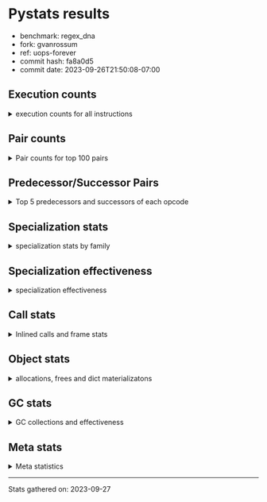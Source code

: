 
# Pystats results

- benchmark: regex_dna
- fork: gvanrossum
- ref: uops-forever
- commit hash: fa8a0d5
- commit date: 2023-09-26T21:50:08-07:00

## Execution counts

<details>
<summary> execution counts for all instructions </summary>

|Name | Count | Self | Cumulative | Miss ratio | 
|---|---:|---:|---:|---:|
| LOAD_FAST | 6,200 | 12.6% | 12.6% |  |
| LOAD_GLOBAL_MODULE | 4,540 | 9.2% | 21.8% |  |
| LOAD_FAST_LOAD_FAST | 4,500 | 9.2% | 31.0% |  |
| LOAD_GLOBAL_BUILTIN | 2,960 | 6.0% | 37.0% |  |
| RETURN_VALUE | 2,700 | 5.5% | 42.5% |  |
| RESUME_CHECK | 2,700 | 5.5% | 48.0% |  |
| POP_JUMP_IF_FALSE | 2,040 | 4.1% | 52.2% |  |
| CALL | 1,860 | 3.8% | 55.9% |  |
| PUSH_NULL | 1,560 | 3.2% | 59.1% |  |
| LOAD_ATTR_METHOD_NO_DICT | 1,460 | 3.0% | 62.1% |  |
| LOAD_ATTR_MODULE | 1,420 | 2.9% | 65.0% |  |
| STORE_FAST | 1,400 | 2.8% | 67.8% |  |
| NOP | 1,320 | 2.7% | 70.5% |  |
| CALL_PY_EXACT_ARGS | 1,320 | 2.7% | 73.2% |  |
| BUILD_TUPLE | 1,320 | 2.7% | 75.9% |  |
| TO_BOOL_BOOL | 1,260 | 2.6% | 78.4% |  |
| CALL_TYPE_1 | 1,260 | 2.6% | 81.0% |  |
| CALL_ISINSTANCE | 1,260 | 2.6% | 83.6% |  |
| BINARY_SUBSCR_DICT | 1,260 | 2.6% | 86.1% |  |
| ENTER_EXECUTOR | 960 | 2.0% | 88.1% |  |
| TO_BOOL | 740 | 1.5% | 89.6% |  |
| CALL_LEN | 720 | 1.5% | 91.0% |  |
| CALL_PY_WITH_DEFAULTS | 540 | 1.1% | 92.1% |  |
| CALL_METHOD_DESCRIPTOR_FAST_WITH_KEYWORDS | 540 | 1.1% | 93.2% |  |
| CALL_LIST_APPEND | 540 | 1.1% | 94.3% |  |
| FOR_ITER_TUPLE | 360 | 0.7% | 95.1% |  |
| JUMP_BACKWARD | 340 | 0.7% | 95.8% |  |
| LOAD_GLOBAL | 240 | 0.5% | 96.3% |  |
| LOAD_DEREF | 180 | 0.4% | 96.6% |  |
| GET_ITER | 180 | 0.4% | 97.0% |  |
| UNPACK_SEQUENCE_TWO_TUPLE | 160 | 0.3% | 97.3% |  |
| STORE_FAST_STORE_FAST | 160 | 0.3% | 97.6% |  |
| LOAD_CONST | 120 | 0.2% | 97.9% |  |
| FOR_ITER_RANGE | 120 | 0.2% | 98.1% |  |
| CALL_FUNCTION_EX | 120 | 0.2% | 98.4% |  |
| BUILD_LIST | 120 | 0.2% | 98.6% |  |
| LOAD_ATTR | 100 | 0.2% | 98.8% |  |
| COMPARE_OP | 80 | 0.2% | 99.0% |  |
| POP_TOP | 60 | 0.1% | 99.1% |  |
| POP_JUMP_IF_NONE | 60 | 0.1% | 99.2% |  |
| LOAD_FAST_CHECK | 60 | 0.1% | 99.3% |  |
| LIST_EXTEND | 60 | 0.1% | 99.5% |  |
| COPY_FREE_VARS | 60 | 0.1% | 99.6% |  |
| CALL_INTRINSIC_1 | 60 | 0.1% | 99.7% |  |
| CALL_BUILTIN_CLASS | 60 | 0.1% | 99.8% |  |
| BINARY_OP_SUBTRACT_FLOAT | 60 | 0.1% | 100.0% |  |
| BINARY_OP | 20 | 0.0% | 100.0% |  |


</details>

## Pair counts

<details>
<summary> Pair counts for top 100 pairs </summary>

|Pair | Count | Self | Cumulative | 
|---|---:|---:|---:|
| LOAD_GLOBAL_BUILTIN LOAD_FAST | 2,760 | 5.6% | 5.6% |
| LOAD_FAST CALL | 1,540 | 3.1% | 8.7% |
| LOAD_FAST_LOAD_FAST LOAD_FAST | 1,440 | 2.9% | 11.7% |
| LOAD_ATTR_MODULE PUSH_NULL | 1,420 | 2.9% | 14.6% |
| RESUME_CHECK LOAD_GLOBAL_BUILTIN | 1,340 | 2.7% | 17.3% |
| CALL_PY_EXACT_ARGS RESUME_CHECK | 1,320 | 2.7% | 20.0% |
| TO_BOOL_BOOL POP_JUMP_IF_FALSE | 1,260 | 2.6% | 22.5% |
| RETURN_VALUE LOAD_ATTR_METHOD_NO_DICT | 1,260 | 2.6% | 25.1% |
| POP_JUMP_IF_FALSE NOP | 1,260 | 2.6% | 27.7% |
| NOP LOAD_GLOBAL_MODULE | 1,260 | 2.6% | 30.2% |
| LOAD_GLOBAL_MODULE LOAD_GLOBAL_BUILTIN | 1,260 | 2.6% | 32.8% |
| LOAD_GLOBAL_MODULE LOAD_FAST_LOAD_FAST | 1,260 | 2.6% | 35.4% |
| LOAD_GLOBAL_MODULE CALL_ISINSTANCE | 1,260 | 2.6% | 37.9% |
| LOAD_FAST_LOAD_FAST CALL_PY_EXACT_ARGS | 1,260 | 2.6% | 40.5% |
| LOAD_FAST_LOAD_FAST BUILD_TUPLE | 1,260 | 2.6% | 43.0% |
| LOAD_FAST LOAD_GLOBAL_MODULE | 1,260 | 2.6% | 45.6% |
| LOAD_FAST CALL_TYPE_1 | 1,260 | 2.6% | 48.2% |
| CALL_TYPE_1 LOAD_FAST_LOAD_FAST | 1,260 | 2.6% | 50.7% |
| CALL_ISINSTANCE TO_BOOL_BOOL | 1,260 | 2.6% | 53.3% |
| BUILD_TUPLE BINARY_SUBSCR_DICT | 1,260 | 2.6% | 55.9% |
| BINARY_SUBSCR_DICT RETURN_VALUE | 1,260 | 2.6% | 58.4% |
| PUSH_NULL LOAD_FAST_LOAD_FAST | 1,200 | 2.4% | 60.9% |
| ENTER_EXECUTOR LOAD_ATTR_MODULE | 840 | 1.7% | 62.6% |
| RETURN_VALUE STORE_FAST | 780 | 1.6% | 64.2% |
| TO_BOOL POP_JUMP_IF_FALSE | 720 | 1.5% | 65.6% |
| RESUME_CHECK LOAD_FAST | 720 | 1.5% | 67.1% |
| POP_JUMP_IF_FALSE LOAD_GLOBAL_MODULE | 720 | 1.5% | 68.6% |
| LOAD_FAST TO_BOOL | 720 | 1.5% | 70.0% |
| LOAD_ATTR_METHOD_NO_DICT LOAD_FAST_LOAD_FAST | 720 | 1.5% | 71.5% |
| CALL RETURN_VALUE | 720 | 1.5% | 72.9% |
| CALL RESUME_CHECK | 720 | 1.5% | 74.4% |
| STORE_FAST ENTER_EXECUTOR | 540 | 1.1% | 75.5% |
| RETURN_VALUE CALL_LEN | 540 | 1.1% | 76.6% |
| RESUME_CHECK LOAD_GLOBAL_MODULE | 540 | 1.1% | 77.7% |
| LOAD_FAST_LOAD_FAST CALL_PY_WITH_DEFAULTS | 540 | 1.1% | 78.8% |
| LOAD_FAST CALL_METHOD_DESCRIPTOR_FAST_WITH_KEYWORDS | 540 | 1.1% | 79.9% |
| LOAD_ATTR_METHOD_NO_DICT LOAD_FAST | 540 | 1.1% | 81.0% |
| CALL_PY_WITH_DEFAULTS RESUME_CHECK | 540 | 1.1% | 82.1% |
| CALL_METHOD_DESCRIPTOR_FAST_WITH_KEYWORDS RETURN_VALUE | 540 | 1.1% | 83.2% |
| CALL_LEN CALL_LIST_APPEND | 540 | 1.1% | 84.3% |
| LOAD_GLOBAL_MODULE LOAD_ATTR_MODULE | 500 | 1.0% | 85.3% |
| CALL_LIST_APPEND ENTER_EXECUTOR | 380 | 0.8% | 86.1% |
| STORE_FAST LOAD_FAST | 320 | 0.7% | 86.7% |
| JUMP_BACKWARD FOR_ITER_TUPLE | 240 | 0.5% | 87.2% |
| LOAD_GLOBAL_BUILTIN LOAD_GLOBAL_MODULE | 200 | 0.4% | 87.6% |
| LOAD_FAST LOAD_ATTR_METHOD_NO_DICT | 200 | 0.4% | 88.0% |
| LOAD_ATTR_METHOD_NO_DICT LOAD_GLOBAL_BUILTIN | 200 | 0.4% | 88.4% |
| FOR_ITER_TUPLE STORE_FAST | 200 | 0.4% | 88.9% |
| STORE_FAST JUMP_BACKWARD | 180 | 0.4% | 89.2% |
| PUSH_NULL CALL | 180 | 0.4% | 89.6% |
| UNPACK_SEQUENCE_TWO_TUPLE STORE_FAST_STORE_FAST | 160 | 0.3% | 89.9% |
| STORE_FAST_STORE_FAST LOAD_GLOBAL_MODULE | 160 | 0.3% | 90.2% |
| STORE_FAST LOAD_GLOBAL_MODULE | 160 | 0.3% | 90.6% |
| FOR_ITER_TUPLE UNPACK_SEQUENCE_TWO_TUPLE | 160 | 0.3% | 90.9% |
| CALL_LIST_APPEND JUMP_BACKWARD | 160 | 0.3% | 91.2% |
| LOAD_GLOBAL LOAD_GLOBAL_MODULE | 140 | 0.3% | 91.5% |
| CALL CALL | 140 | 0.3% | 91.8% |
| PUSH_NULL LOAD_FAST | 120 | 0.2% | 92.0% |
| LOAD_GLOBAL_MODULE GET_ITER | 120 | 0.2% | 92.3% |
| LOAD_FAST CALL_LEN | 120 | 0.2% | 92.5% |
| LOAD_DEREF PUSH_NULL | 120 | 0.2% | 92.8% |
| GET_ITER FOR_ITER_TUPLE | 120 | 0.2% | 93.0% |
| CALL_LEN STORE_FAST | 120 | 0.2% | 93.2% |
| STORE_FAST LOAD_GLOBAL | 100 | 0.2% | 93.4% |
| LOAD_GLOBAL_MODULE LOAD_ATTR | 80 | 0.2% | 93.6% |
| LOAD_GLOBAL LOAD_GLOBAL_BUILTIN | 80 | 0.2% | 93.8% |
| LOAD_ATTR LOAD_ATTR_MODULE | 80 | 0.2% | 93.9% |
| STORE_FAST BUILD_LIST | 60 | 0.1% | 94.1% |
| RETURN_VALUE RETURN_VALUE | 60 | 0.1% | 94.2% |
| RESUME_CHECK LOAD_DEREF | 60 | 0.1% | 94.3% |
| PUSH_NULL LOAD_CONST | 60 | 0.1% | 94.4% |
| POP_TOP NOP | 60 | 0.1% | 94.5% |
| POP_JUMP_IF_NONE LOAD_FAST_CHECK | 60 | 0.1% | 94.7% |
| POP_JUMP_IF_FALSE LOAD_FAST | 60 | 0.1% | 94.8% |
| NOP LOAD_DEREF | 60 | 0.1% | 94.9% |
| LOAD_GLOBAL_MODULE LOAD_FAST | 60 | 0.1% | 95.0% |
| LOAD_FAST_CHECK LOAD_FAST | 60 | 0.1% | 95.2% |
| LOAD_FAST RETURN_VALUE | 60 | 0.1% | 95.3% |
| LOAD_FAST POP_JUMP_IF_NONE | 60 | 0.1% | 95.4% |
| LOAD_FAST GET_ITER | 60 | 0.1% | 95.5% |
| LOAD_FAST COMPARE_OP | 60 | 0.1% | 95.6% |
| LOAD_FAST CALL_FUNCTION_EX | 60 | 0.1% | 95.8% |
| LOAD_FAST BUILD_LIST | 60 | 0.1% | 95.9% |
| LOAD_DEREF LIST_EXTEND | 60 | 0.1% | 96.0% |
| LOAD_CONST LOAD_FAST | 60 | 0.1% | 96.1% |
| LOAD_CONST LOAD_CONST | 60 | 0.1% | 96.3% |
| LIST_EXTEND CALL_INTRINSIC_1 | 60 | 0.1% | 96.4% |
| JUMP_BACKWARD FOR_ITER_RANGE | 60 | 0.1% | 96.5% |
| GET_ITER FOR_ITER_RANGE | 60 | 0.1% | 96.6% |
| FOR_ITER_RANGE STORE_FAST | 60 | 0.1% | 96.7% |
| ENTER_EXECUTOR LOAD_FAST_LOAD_FAST | 60 | 0.1% | 96.9% |
| COPY_FREE_VARS RESUME_CHECK | 60 | 0.1% | 97.0% |
| COMPARE_OP POP_JUMP_IF_FALSE | 60 | 0.1% | 97.1% |
| CALL_LEN BUILD_TUPLE | 60 | 0.1% | 97.2% |
| CALL_INTRINSIC_1 CALL_FUNCTION_EX | 60 | 0.1% | 97.4% |
| CALL_FUNCTION_EX RESUME_CHECK | 60 | 0.1% | 97.5% |
| CALL_FUNCTION_EX COPY_FREE_VARS | 60 | 0.1% | 97.6% |
| CALL_BUILTIN_CLASS STORE_FAST | 60 | 0.1% | 97.7% |
| CALL STORE_FAST | 60 | 0.1% | 97.8% |
| CALL POP_TOP | 60 | 0.1% | 98.0% |


</details>

## Predecessor/Successor Pairs

<details>
<summary> Top 5 predecessors and successors of each opcode </summary>

### GET_ITER

<details>
<summary> Successors and predecessors for GET_ITER </summary>

|Predecessors | Count | Percentage | 
|---|---:|---:|
| LOAD_GLOBAL_MODULE | 120 | 66.7% |
| LOAD_FAST | 60 | 33.3% |

|Successors | Count | Percentage | 
|---|---:|---:|
| FOR_ITER_TUPLE | 120 | 66.7% |
| FOR_ITER_RANGE | 60 | 33.3% |


</details>

### NOP

<details>
<summary> Successors and predecessors for NOP </summary>

|Predecessors | Count | Percentage | 
|---|---:|---:|
| POP_JUMP_IF_FALSE | 1,260 | 95.5% |
| POP_TOP | 60 | 4.5% |

|Successors | Count | Percentage | 
|---|---:|---:|
| LOAD_GLOBAL_MODULE | 1,260 | 95.5% |
| LOAD_DEREF | 60 | 4.5% |


</details>

### POP_TOP

<details>
<summary> Successors and predecessors for POP_TOP </summary>

|Predecessors | Count | Percentage | 
|---|---:|---:|
| CALL | 60 | 100.0% |

|Successors | Count | Percentage | 
|---|---:|---:|
| NOP | 60 | 100.0% |


</details>

### PUSH_NULL

<details>
<summary> Successors and predecessors for PUSH_NULL </summary>

|Predecessors | Count | Percentage | 
|---|---:|---:|
| LOAD_ATTR_MODULE | 1,420 | 91.0% |
| LOAD_DEREF | 120 | 7.7% |
| LOAD_ATTR | 20 | 1.3% |

|Successors | Count | Percentage | 
|---|---:|---:|
| LOAD_FAST_LOAD_FAST | 1,200 | 76.9% |
| CALL | 180 | 11.5% |
| LOAD_FAST | 120 | 7.7% |
| LOAD_CONST | 60 | 3.8% |


</details>

### RETURN_VALUE

<details>
<summary> Successors and predecessors for RETURN_VALUE </summary>

|Predecessors | Count | Percentage | 
|---|---:|---:|
| BINARY_SUBSCR_DICT | 1,260 | 46.7% |
| CALL | 720 | 26.7% |
| CALL_METHOD_DESCRIPTOR_FAST_WITH_KEYWORDS | 540 | 20.0% |
| RETURN_VALUE | 60 | 2.2% |
| LOAD_FAST | 60 | 2.2% |

|Successors | Count | Percentage | 
|---|---:|---:|
| LOAD_ATTR_METHOD_NO_DICT | 1,260 | 46.7% |
| STORE_FAST | 780 | 28.9% |
| CALL_LEN | 540 | 20.0% |
| RETURN_VALUE | 60 | 2.2% |
| LOAD_GLOBAL | 40 | 1.5% |


</details>

### TO_BOOL

<details>
<summary> Successors and predecessors for TO_BOOL </summary>

|Predecessors | Count | Percentage | 
|---|---:|---:|
| LOAD_FAST | 720 | 97.3% |
| TO_BOOL | 20 | 2.7% |

|Successors | Count | Percentage | 
|---|---:|---:|
| POP_JUMP_IF_FALSE | 720 | 97.3% |
| TO_BOOL | 20 | 2.7% |


</details>

### BINARY_OP

<details>
<summary> Successors and predecessors for BINARY_OP </summary>

|Predecessors | Count | Percentage | 
|---|---:|---:|
| LOAD_FAST | 20 | 100.0% |

|Successors | Count | Percentage | 
|---|---:|---:|
| BINARY_OP_SUBTRACT_FLOAT | 20 | 100.0% |


</details>

### BUILD_LIST

<details>
<summary> Successors and predecessors for BUILD_LIST </summary>

|Predecessors | Count | Percentage | 
|---|---:|---:|
| STORE_FAST | 60 | 50.0% |
| LOAD_FAST | 60 | 50.0% |

|Successors | Count | Percentage | 
|---|---:|---:|
| STORE_FAST | 60 | 50.0% |
| LOAD_DEREF | 60 | 50.0% |


</details>

### BUILD_TUPLE

<details>
<summary> Successors and predecessors for BUILD_TUPLE </summary>

|Predecessors | Count | Percentage | 
|---|---:|---:|
| LOAD_FAST_LOAD_FAST | 1,260 | 95.5% |
| CALL_LEN | 60 | 4.5% |

|Successors | Count | Percentage | 
|---|---:|---:|
| BINARY_SUBSCR_DICT | 1,260 | 95.5% |
| RETURN_VALUE | 60 | 4.5% |


</details>

### CALL

<details>
<summary> Successors and predecessors for CALL </summary>

|Predecessors | Count | Percentage | 
|---|---:|---:|
| LOAD_FAST | 1,540 | 82.8% |
| PUSH_NULL | 180 | 9.7% |
| CALL | 140 | 7.5% |

|Successors | Count | Percentage | 
|---|---:|---:|
| RETURN_VALUE | 720 | 38.7% |
| RESUME_CHECK | 720 | 38.7% |
| CALL | 140 | 7.5% |
| STORE_FAST | 60 | 3.2% |
| POP_TOP | 60 | 3.2% |


</details>

### CALL_FUNCTION_EX

<details>
<summary> Successors and predecessors for CALL_FUNCTION_EX </summary>

|Predecessors | Count | Percentage | 
|---|---:|---:|
| LOAD_FAST | 60 | 50.0% |
| CALL_INTRINSIC_1 | 60 | 50.0% |

|Successors | Count | Percentage | 
|---|---:|---:|
| RESUME_CHECK | 60 | 50.0% |
| COPY_FREE_VARS | 60 | 50.0% |


</details>

### CALL_INTRINSIC_1

<details>
<summary> Successors and predecessors for CALL_INTRINSIC_1 </summary>

|Predecessors | Count | Percentage | 
|---|---:|---:|
| LIST_EXTEND | 60 | 100.0% |

|Successors | Count | Percentage | 
|---|---:|---:|
| CALL_FUNCTION_EX | 60 | 100.0% |


</details>

### COMPARE_OP

<details>
<summary> Successors and predecessors for COMPARE_OP </summary>

|Predecessors | Count | Percentage | 
|---|---:|---:|
| LOAD_FAST | 60 | 75.0% |
| COMPARE_OP | 20 | 25.0% |

|Successors | Count | Percentage | 
|---|---:|---:|
| POP_JUMP_IF_FALSE | 60 | 75.0% |
| COMPARE_OP | 20 | 25.0% |


</details>

### COPY_FREE_VARS

<details>
<summary> Successors and predecessors for COPY_FREE_VARS </summary>

|Predecessors | Count | Percentage | 
|---|---:|---:|
| CALL_FUNCTION_EX | 60 | 100.0% |

|Successors | Count | Percentage | 
|---|---:|---:|
| RESUME_CHECK | 60 | 100.0% |


</details>

### ENTER_EXECUTOR

<details>
<summary> Successors and predecessors for ENTER_EXECUTOR </summary>

|Predecessors | Count | Percentage | 
|---|---:|---:|
| STORE_FAST | 540 | 56.2% |
| CALL_LIST_APPEND | 380 | 39.6% |
| JUMP_BACKWARD | 40 | 4.2% |

|Successors | Count | Percentage | 
|---|---:|---:|
| LOAD_ATTR_MODULE | 840 | 87.5% |
| LOAD_FAST_LOAD_FAST | 60 | 6.2% |
| LOAD_GLOBAL_MODULE | 40 | 4.2% |
| LOAD_GLOBAL | 20 | 2.1% |


</details>

### JUMP_BACKWARD

<details>
<summary> Successors and predecessors for JUMP_BACKWARD </summary>

|Predecessors | Count | Percentage | 
|---|---:|---:|
| STORE_FAST | 180 | 52.9% |
| CALL_LIST_APPEND | 160 | 47.1% |

|Successors | Count | Percentage | 
|---|---:|---:|
| FOR_ITER_TUPLE | 240 | 70.6% |
| FOR_ITER_RANGE | 60 | 17.6% |
| ENTER_EXECUTOR | 40 | 11.8% |


</details>

### LIST_EXTEND

<details>
<summary> Successors and predecessors for LIST_EXTEND </summary>

|Predecessors | Count | Percentage | 
|---|---:|---:|
| LOAD_DEREF | 60 | 100.0% |

|Successors | Count | Percentage | 
|---|---:|---:|
| CALL_INTRINSIC_1 | 60 | 100.0% |


</details>

### LOAD_ATTR

<details>
<summary> Successors and predecessors for LOAD_ATTR </summary>

|Predecessors | Count | Percentage | 
|---|---:|---:|
| LOAD_GLOBAL_MODULE | 80 | 80.0% |
| LOAD_GLOBAL | 20 | 20.0% |

|Successors | Count | Percentage | 
|---|---:|---:|
| LOAD_ATTR_MODULE | 80 | 80.0% |
| PUSH_NULL | 20 | 20.0% |


</details>

### LOAD_CONST

<details>
<summary> Successors and predecessors for LOAD_CONST </summary>

|Predecessors | Count | Percentage | 
|---|---:|---:|
| PUSH_NULL | 60 | 50.0% |
| LOAD_CONST | 60 | 50.0% |

|Successors | Count | Percentage | 
|---|---:|---:|
| LOAD_FAST | 60 | 50.0% |
| LOAD_CONST | 60 | 50.0% |


</details>

### LOAD_DEREF

<details>
<summary> Successors and predecessors for LOAD_DEREF </summary>

|Predecessors | Count | Percentage | 
|---|---:|---:|
| RESUME_CHECK | 60 | 33.3% |
| NOP | 60 | 33.3% |
| BUILD_LIST | 60 | 33.3% |

|Successors | Count | Percentage | 
|---|---:|---:|
| PUSH_NULL | 120 | 66.7% |
| LIST_EXTEND | 60 | 33.3% |


</details>

### LOAD_FAST

<details>
<summary> Successors and predecessors for LOAD_FAST </summary>

|Predecessors | Count | Percentage | 
|---|---:|---:|
| LOAD_GLOBAL_BUILTIN | 2,760 | 44.5% |
| LOAD_FAST_LOAD_FAST | 1,440 | 23.2% |
| RESUME_CHECK | 720 | 11.6% |
| LOAD_ATTR_METHOD_NO_DICT | 540 | 8.7% |
| STORE_FAST | 320 | 5.2% |

|Successors | Count | Percentage | 
|---|---:|---:|
| CALL | 1,540 | 24.8% |
| LOAD_GLOBAL_MODULE | 1,260 | 20.3% |
| CALL_TYPE_1 | 1,260 | 20.3% |
| TO_BOOL | 720 | 11.6% |
| CALL_METHOD_DESCRIPTOR_FAST_WITH_KEYWORDS | 540 | 8.7% |


</details>

### LOAD_FAST_CHECK

<details>
<summary> Successors and predecessors for LOAD_FAST_CHECK </summary>

|Predecessors | Count | Percentage | 
|---|---:|---:|
| POP_JUMP_IF_NONE | 60 | 100.0% |

|Successors | Count | Percentage | 
|---|---:|---:|
| LOAD_FAST | 60 | 100.0% |


</details>

### LOAD_FAST_LOAD_FAST

<details>
<summary> Successors and predecessors for LOAD_FAST_LOAD_FAST </summary>

|Predecessors | Count | Percentage | 
|---|---:|---:|
| LOAD_GLOBAL_MODULE | 1,260 | 28.0% |
| CALL_TYPE_1 | 1,260 | 28.0% |
| PUSH_NULL | 1,200 | 26.7% |
| LOAD_ATTR_METHOD_NO_DICT | 720 | 16.0% |
| ENTER_EXECUTOR | 60 | 1.3% |

|Successors | Count | Percentage | 
|---|---:|---:|
| LOAD_FAST | 1,440 | 32.0% |
| CALL_PY_EXACT_ARGS | 1,260 | 28.0% |
| BUILD_TUPLE | 1,260 | 28.0% |
| CALL_PY_WITH_DEFAULTS | 540 | 12.0% |


</details>

### LOAD_GLOBAL

<details>
<summary> Successors and predecessors for LOAD_GLOBAL </summary>

|Predecessors | Count | Percentage | 
|---|---:|---:|
| STORE_FAST | 100 | 41.7% |
| RETURN_VALUE | 40 | 16.7% |
| RESUME_CHECK | 40 | 16.7% |
| LOAD_FAST | 20 | 8.3% |
| FOR_ITER_RANGE | 20 | 8.3% |

|Successors | Count | Percentage | 
|---|---:|---:|
| LOAD_GLOBAL_MODULE | 140 | 58.3% |
| LOAD_GLOBAL_BUILTIN | 80 | 33.3% |
| LOAD_ATTR | 20 | 8.3% |


</details>

### POP_JUMP_IF_FALSE

<details>
<summary> Successors and predecessors for POP_JUMP_IF_FALSE </summary>

|Predecessors | Count | Percentage | 
|---|---:|---:|
| TO_BOOL_BOOL | 1,260 | 61.8% |
| TO_BOOL | 720 | 35.3% |
| COMPARE_OP | 60 | 2.9% |

|Successors | Count | Percentage | 
|---|---:|---:|
| NOP | 1,260 | 61.8% |
| LOAD_GLOBAL_MODULE | 720 | 35.3% |
| LOAD_FAST | 60 | 2.9% |


</details>

### POP_JUMP_IF_NONE

<details>
<summary> Successors and predecessors for POP_JUMP_IF_NONE </summary>

|Predecessors | Count | Percentage | 
|---|---:|---:|
| LOAD_FAST | 60 | 100.0% |

|Successors | Count | Percentage | 
|---|---:|---:|
| LOAD_FAST_CHECK | 60 | 100.0% |


</details>

### STORE_FAST

<details>
<summary> Successors and predecessors for STORE_FAST </summary>

|Predecessors | Count | Percentage | 
|---|---:|---:|
| RETURN_VALUE | 780 | 55.7% |
| FOR_ITER_TUPLE | 200 | 14.3% |
| CALL_LEN | 120 | 8.6% |
| FOR_ITER_RANGE | 60 | 4.3% |
| CALL_BUILTIN_CLASS | 60 | 4.3% |

|Successors | Count | Percentage | 
|---|---:|---:|
| ENTER_EXECUTOR | 540 | 38.6% |
| LOAD_FAST | 320 | 22.9% |
| JUMP_BACKWARD | 180 | 12.9% |
| LOAD_GLOBAL_MODULE | 160 | 11.4% |
| LOAD_GLOBAL | 100 | 7.1% |


</details>

### STORE_FAST_STORE_FAST

<details>
<summary> Successors and predecessors for STORE_FAST_STORE_FAST </summary>

|Predecessors | Count | Percentage | 
|---|---:|---:|
| UNPACK_SEQUENCE_TWO_TUPLE | 160 | 100.0% |

|Successors | Count | Percentage | 
|---|---:|---:|
| LOAD_GLOBAL_MODULE | 160 | 100.0% |


</details>

### BINARY_OP_SUBTRACT_FLOAT

<details>
<summary> Successors and predecessors for BINARY_OP_SUBTRACT_FLOAT </summary>

|Predecessors | Count | Percentage | 
|---|---:|---:|
| LOAD_FAST | 40 | 66.7% |
| BINARY_OP | 20 | 33.3% |

|Successors | Count | Percentage | 
|---|---:|---:|
| STORE_FAST | 60 | 100.0% |


</details>

### BINARY_SUBSCR_DICT

<details>
<summary> Successors and predecessors for BINARY_SUBSCR_DICT </summary>

|Predecessors | Count | Percentage | 
|---|---:|---:|
| BUILD_TUPLE | 1,260 | 100.0% |

|Successors | Count | Percentage | 
|---|---:|---:|
| RETURN_VALUE | 1,260 | 100.0% |


</details>

### CALL_BUILTIN_CLASS

<details>
<summary> Successors and predecessors for CALL_BUILTIN_CLASS </summary>

|Predecessors | Count | Percentage | 
|---|---:|---:|
| LOAD_FAST | 40 | 66.7% |
| CALL | 20 | 33.3% |

|Successors | Count | Percentage | 
|---|---:|---:|
| STORE_FAST | 60 | 100.0% |


</details>

### CALL_ISINSTANCE

<details>
<summary> Successors and predecessors for CALL_ISINSTANCE </summary>

|Predecessors | Count | Percentage | 
|---|---:|---:|
| LOAD_GLOBAL_MODULE | 1,260 | 100.0% |

|Successors | Count | Percentage | 
|---|---:|---:|
| TO_BOOL_BOOL | 1,260 | 100.0% |


</details>

### CALL_LEN

<details>
<summary> Successors and predecessors for CALL_LEN </summary>

|Predecessors | Count | Percentage | 
|---|---:|---:|
| RETURN_VALUE | 540 | 75.0% |
| LOAD_FAST | 120 | 16.7% |
| CALL | 60 | 8.3% |

|Successors | Count | Percentage | 
|---|---:|---:|
| CALL_LIST_APPEND | 540 | 75.0% |
| STORE_FAST | 120 | 16.7% |
| BUILD_TUPLE | 60 | 8.3% |


</details>

### CALL_LIST_APPEND

<details>
<summary> Successors and predecessors for CALL_LIST_APPEND </summary>

|Predecessors | Count | Percentage | 
|---|---:|---:|
| CALL_LEN | 540 | 100.0% |

|Successors | Count | Percentage | 
|---|---:|---:|
| ENTER_EXECUTOR | 380 | 70.4% |
| JUMP_BACKWARD | 160 | 29.6% |


</details>

### CALL_METHOD_DESCRIPTOR_FAST_WITH_KEYWORDS

<details>
<summary> Successors and predecessors for CALL_METHOD_DESCRIPTOR_FAST_WITH_KEYWORDS </summary>

|Predecessors | Count | Percentage | 
|---|---:|---:|
| LOAD_FAST | 540 | 100.0% |

|Successors | Count | Percentage | 
|---|---:|---:|
| RETURN_VALUE | 540 | 100.0% |


</details>

### CALL_PY_EXACT_ARGS

<details>
<summary> Successors and predecessors for CALL_PY_EXACT_ARGS </summary>

|Predecessors | Count | Percentage | 
|---|---:|---:|
| LOAD_FAST_LOAD_FAST | 1,260 | 95.5% |
| LOAD_FAST | 40 | 3.0% |
| CALL | 20 | 1.5% |

|Successors | Count | Percentage | 
|---|---:|---:|
| RESUME_CHECK | 1,320 | 100.0% |


</details>

### CALL_PY_WITH_DEFAULTS

<details>
<summary> Successors and predecessors for CALL_PY_WITH_DEFAULTS </summary>

|Predecessors | Count | Percentage | 
|---|---:|---:|
| LOAD_FAST_LOAD_FAST | 540 | 100.0% |

|Successors | Count | Percentage | 
|---|---:|---:|
| RESUME_CHECK | 540 | 100.0% |


</details>

### CALL_TYPE_1

<details>
<summary> Successors and predecessors for CALL_TYPE_1 </summary>

|Predecessors | Count | Percentage | 
|---|---:|---:|
| LOAD_FAST | 1,260 | 100.0% |

|Successors | Count | Percentage | 
|---|---:|---:|
| LOAD_FAST_LOAD_FAST | 1,260 | 100.0% |


</details>

### FOR_ITER_RANGE

<details>
<summary> Successors and predecessors for FOR_ITER_RANGE </summary>

|Predecessors | Count | Percentage | 
|---|---:|---:|
| JUMP_BACKWARD | 60 | 50.0% |
| GET_ITER | 60 | 50.0% |

|Successors | Count | Percentage | 
|---|---:|---:|
| STORE_FAST | 60 | 50.0% |
| LOAD_GLOBAL_MODULE | 40 | 33.3% |
| LOAD_GLOBAL | 20 | 16.7% |


</details>

### FOR_ITER_TUPLE

<details>
<summary> Successors and predecessors for FOR_ITER_TUPLE </summary>

|Predecessors | Count | Percentage | 
|---|---:|---:|
| JUMP_BACKWARD | 240 | 66.7% |
| GET_ITER | 120 | 33.3% |

|Successors | Count | Percentage | 
|---|---:|---:|
| STORE_FAST | 200 | 55.6% |
| UNPACK_SEQUENCE_TWO_TUPLE | 160 | 44.4% |


</details>

### LOAD_ATTR_METHOD_NO_DICT

<details>
<summary> Successors and predecessors for LOAD_ATTR_METHOD_NO_DICT </summary>

|Predecessors | Count | Percentage | 
|---|---:|---:|
| RETURN_VALUE | 1,260 | 86.3% |
| LOAD_FAST | 200 | 13.7% |

|Successors | Count | Percentage | 
|---|---:|---:|
| LOAD_FAST_LOAD_FAST | 720 | 49.3% |
| LOAD_FAST | 540 | 37.0% |
| LOAD_GLOBAL_BUILTIN | 200 | 13.7% |


</details>

### LOAD_ATTR_MODULE

<details>
<summary> Successors and predecessors for LOAD_ATTR_MODULE </summary>

|Predecessors | Count | Percentage | 
|---|---:|---:|
| ENTER_EXECUTOR | 840 | 59.2% |
| LOAD_GLOBAL_MODULE | 500 | 35.2% |
| LOAD_ATTR | 80 | 5.6% |

|Successors | Count | Percentage | 
|---|---:|---:|
| PUSH_NULL | 1,420 | 100.0% |


</details>

### LOAD_GLOBAL_BUILTIN

<details>
<summary> Successors and predecessors for LOAD_GLOBAL_BUILTIN </summary>

|Predecessors | Count | Percentage | 
|---|---:|---:|
| RESUME_CHECK | 1,340 | 45.3% |
| LOAD_GLOBAL_MODULE | 1,260 | 42.6% |
| LOAD_ATTR_METHOD_NO_DICT | 200 | 6.8% |
| LOAD_GLOBAL | 80 | 2.7% |
| STORE_FAST | 40 | 1.4% |

|Successors | Count | Percentage | 
|---|---:|---:|
| LOAD_FAST | 2,760 | 93.2% |
| LOAD_GLOBAL_MODULE | 200 | 6.8% |


</details>

### LOAD_GLOBAL_MODULE

<details>
<summary> Successors and predecessors for LOAD_GLOBAL_MODULE </summary>

|Predecessors | Count | Percentage | 
|---|---:|---:|
| NOP | 1,260 | 27.8% |
| LOAD_FAST | 1,260 | 27.8% |
| POP_JUMP_IF_FALSE | 720 | 15.9% |
| RESUME_CHECK | 540 | 11.9% |
| LOAD_GLOBAL_BUILTIN | 200 | 4.4% |

|Successors | Count | Percentage | 
|---|---:|---:|
| LOAD_GLOBAL_BUILTIN | 1,260 | 27.8% |
| LOAD_FAST_LOAD_FAST | 1,260 | 27.8% |
| CALL_ISINSTANCE | 1,260 | 27.8% |
| LOAD_ATTR_MODULE | 500 | 11.0% |
| GET_ITER | 120 | 2.6% |


</details>

### RESUME_CHECK

<details>
<summary> Successors and predecessors for RESUME_CHECK </summary>

|Predecessors | Count | Percentage | 
|---|---:|---:|
| CALL_PY_EXACT_ARGS | 1,320 | 48.9% |
| CALL | 720 | 26.7% |
| CALL_PY_WITH_DEFAULTS | 540 | 20.0% |
| COPY_FREE_VARS | 60 | 2.2% |
| CALL_FUNCTION_EX | 60 | 2.2% |

|Successors | Count | Percentage | 
|---|---:|---:|
| LOAD_GLOBAL_BUILTIN | 1,340 | 49.6% |
| LOAD_FAST | 720 | 26.7% |
| LOAD_GLOBAL_MODULE | 540 | 20.0% |
| LOAD_DEREF | 60 | 2.2% |
| LOAD_GLOBAL | 40 | 1.5% |


</details>

### TO_BOOL_BOOL

<details>
<summary> Successors and predecessors for TO_BOOL_BOOL </summary>

|Predecessors | Count | Percentage | 
|---|---:|---:|
| CALL_ISINSTANCE | 1,260 | 100.0% |

|Successors | Count | Percentage | 
|---|---:|---:|
| POP_JUMP_IF_FALSE | 1,260 | 100.0% |


</details>

### UNPACK_SEQUENCE_TWO_TUPLE

<details>
<summary> Successors and predecessors for UNPACK_SEQUENCE_TWO_TUPLE </summary>

|Predecessors | Count | Percentage | 
|---|---:|---:|
| FOR_ITER_TUPLE | 160 | 100.0% |

|Successors | Count | Percentage | 
|---|---:|---:|
| STORE_FAST_STORE_FAST | 160 | 100.0% |


</details>


</details>

## Specialization stats

<details>
<summary> specialization stats by family </summary>

### BINARY_SUBSCR

<details>
<summary> specialization stats for BINARY_SUBSCR family </summary>

|Kind | Count | Ratio | 
|---|---|---|
|          hit |         1260 | 100.0% |


</details>

### TO_BOOL

<details>
<summary> specialization stats for TO_BOOL family </summary>

|Kind | Count | Ratio | 
|---|---|---|
| specialization.deferred |          720 | 36.0% |
|          hit |         1260 | 63.0% |

#### Specialization attempts

| | Count | Ratio | 
|---|---:|---:|
| Success | 0 | 0.0% |
| Failure | 20 | 100.0% |

|Failure kind | Count | Ratio | 
|---|---:|---:|
| tuple | 20 | 100.0% |


</details>

### BINARY_OP

<details>
<summary> specialization stats for BINARY_OP family </summary>

|Kind | Count | Ratio | 
|---|---|---|
|          hit |           60 | 75.0% |

#### Specialization attempts

| | Count | Ratio | 
|---|---:|---:|
| Success | 20 | 100.0% |
| Failure | 0 | 0.0% |

|Failure kind | Count | Ratio | 
|---|---:|---:|


</details>

### CALL

<details>
<summary> specialization stats for CALL family </summary>

|Kind | Count | Ratio | 
|---|---|---|
| specialization.deferred |         1620 | 20.0% |
|          hit |         6240 | 77.0% |

#### Specialization attempts

| | Count | Ratio | 
|---|---:|---:|
| Success | 100 | 41.7% |
| Failure | 140 | 58.3% |

|Failure kind | Count | Ratio | 
|---|---:|---:|
| cfunc noargs | 60 | 42.9% |
| code complex parameters | 60 | 42.9% |
| meth descr method fastcall keywords | 20 | 14.3% |


</details>

### COMPARE_OP

<details>
<summary> specialization stats for COMPARE_OP family </summary>

|Kind | Count | Ratio | 
|---|---|---|
| specialization.deferred |           60 | 75.0% |

#### Specialization attempts

| | Count | Ratio | 
|---|---:|---:|
| Success | 0 | 0.0% |
| Failure | 20 | 100.0% |

|Failure kind | Count | Ratio | 
|---|---:|---:|
| tuple | 20 | 100.0% |


</details>

### FOR_ITER

<details>
<summary> specialization stats for FOR_ITER family </summary>

|Kind | Count | Ratio | 
|---|---|---|
|          hit |          480 | 100.0% |


</details>

### JUMP_BACKWARD

<details>
<summary> specialization stats for JUMP_BACKWARD family </summary>

|Kind | Count | Ratio | 
|---|---|---|


</details>

### LOAD_ATTR

<details>
<summary> specialization stats for LOAD_ATTR family </summary>

|Kind | Count | Ratio | 
|---|---|---|
| specialization.deferred |           20 | 0.6% |
|          hit |         3220 | 97.0% |

#### Specialization attempts

| | Count | Ratio | 
|---|---:|---:|
| Success | 80 | 100.0% |
| Failure | 0 | 0.0% |

|Failure kind | Count | Ratio | 
|---|---:|---:|


</details>

### LOAD_GLOBAL

<details>
<summary> specialization stats for LOAD_GLOBAL family </summary>

|Kind | Count | Ratio | 
|---|---|---|
| specialization.deferred |           20 | 0.2% |
|          hit |         8680 | 97.3% |

#### Specialization attempts

| | Count | Ratio | 
|---|---:|---:|
| Success | 220 | 100.0% |
| Failure | 0 | 0.0% |

|Failure kind | Count | Ratio | 
|---|---:|---:|


</details>

### POP_JUMP_IF_FALSE

<details>
<summary> specialization stats for POP_JUMP_IF_FALSE family </summary>

|Kind | Count | Ratio | 
|---|---|---|


</details>

### POP_JUMP_IF_NONE

<details>
<summary> specialization stats for POP_JUMP_IF_NONE family </summary>

|Kind | Count | Ratio | 
|---|---|---|


</details>

### UNPACK_SEQUENCE

<details>
<summary> specialization stats for UNPACK_SEQUENCE family </summary>

|Kind | Count | Ratio | 
|---|---|---|
|          hit |          660 | 100.0% |


</details>


</details>

## Specialization effectiveness

<details>
<summary> specialization effectiveness </summary>

|Instructions | Count | Ratio | 
|---|---:|---:|
| Basic | 21,140 | 43.0% |
| Not specialized | 5,480 | 11.1% |
| Specialized | 22,540 | 45.9% |

### Deferred by instruction

<details>
<summary> deferred by instruction </summary>

|Name | Count | Ratio | 
|---|---:|---:|
| CALL | 1,620 | 66.4% |
| TO_BOOL | 720 | 29.5% |
| COMPARE_OP | 60 | 2.5% |
| LOAD_GLOBAL | 20 | 0.8% |
| LOAD_ATTR | 20 | 0.8% |
| UNPACK_SEQUENCE_TWO_TUPLE | 0 | 0.0% |
| UNPACK_SEQUENCE | 0 | 0.0% |
| TO_BOOL_BOOL | 0 | 0.0% |
| STORE_SUBSCR | 0 | 0.0% |
| STORE_SLICE | 0 | 0.0% |


</details>


</details>

## Call stats

<details>
<summary> Inlined calls and frame stats </summary>

| | Count | Ratio | 
|---|---:|---:|
| Calls to PyEval_EvalDefault | 0 | 0.0% |
| Calls to Python functions inlined | 2,700 | 100.0% |
| Calls via PyEval_EvalFrame (total) | 0 | 0.0% |
| Calls via PyEval_EvalFrame (vector) | 0 | 0.0% |
| Calls via PyEval_EvalFrame (generator) | 0 | 0.0% |
| Calls via PyEval_EvalFrame (legacy) | 0 | 0.0% |
| Calls via PyEval_EvalFrame (function vectorcall) | 0 | 0.0% |
| Calls via PyEval_EvalFrame (build class) | 0 | 0.0% |
| Calls via PyEval_EvalFrame (slot) | 0 | 0.0% |
| Calls via PyEval_EvalFrame (function ex) | 120 | 4.4% |
| Calls via PyEval_EvalFrame (api) | 0 | 0.0% |
| Calls via PyEval_EvalFrame (method) | 0 | 0.0% |
| Frames pushed | 2,700 | 100.0% |
| Frame objects created | 0 | 0.0% |


</details>

## Object stats

<details>
<summary> allocations, frees and dict materializatons </summary>

| | Count | Ratio | 
|---|---:|---:|
| Allocations from freelist | 2,880 | 0.1% |
| Frees to freelist | 2,820 |  |
| Allocations | 4,847,560 | 99.9% |
| Allocations to 512 bytes | 4,831,420 | 99.6% |
| Allocations to 4 kbytes | 13,380 | 0.3% |
| Allocations over 4 kbytes | 2,760 | 0.1% |
| Frees | 5,875,200 |  |
| New values | 0 |  |
| Interpreter increfs | 26,600 | 0.1% |
| Interpreter decrefs | 29,080 | 0.1% |
| Increfs | 21,569,020 | 99.9% |
| Decrefs | 26,414,840 | 99.9% |
| Materialize dict (on request) | 0 |  |
| Materialize dict (new key) | 0 |  |
| Materialize dict (too big) | 0 |  |
| Materialize dict (str subclass) | 0 |  |
| Dematerialize dict | 0 |  |
| Method cache hits | 20 |  |
| Method cache misses | 0 |  |
| Method cache collisions | 0 |  |
| Method cache dunder hits | 2,520 |  |
| Method cache dunder misses | 0 |  |


</details>

## GC stats

<details>
<summary> GC collections and effectiveness </summary>

|Generation | Collections | Objects collected | Object visits | 
|---:|---:|---:|---:|
| 0 | 0 | 0 | 0 |
| 1 | 0 | 0 | 0 |
| 2 | 0 | 0 | 0 |


</details>

## Meta stats

<details>
<summary> Meta statistics </summary>

| | Count | 
|---|---:|
| Number of data files | 20 |


</details>

---
Stats gathered on: 2023-09-27
